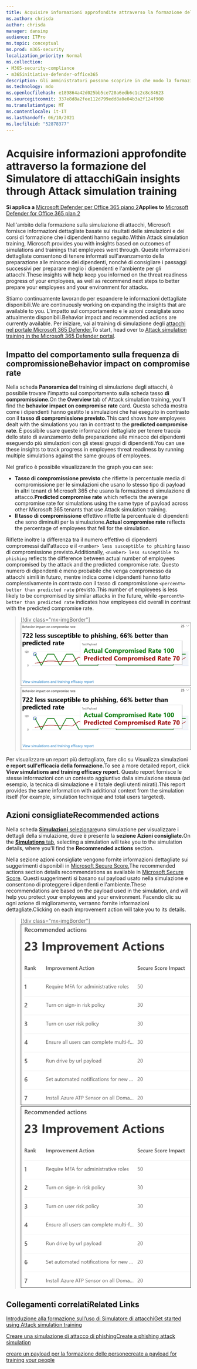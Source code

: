 ```yaml
---
title: Acquisire informazioni approfondite attraverso la formazione del Simulatore di attacchi
ms.author: chrisda
author: chrisda
manager: dansimp
audience: ITPro
ms.topic: conceptual
ms.prod: m365-security
localization_priority: Normal
ms.collection:
- M365-security-compliance
- m365initiative-defender-office365
description: Gli amministratori possono scoprire in che modo la formazione sulla simulazione di attacchi nel portale di Microsoft 365 Defender influisce sui dipendenti e può ottenere informazioni dettagliate dai risultati della simulazione e della formazione.
ms.technology: mdo
ms.openlocfilehash: e189864a42d025bb5ce720a6edb6c1c2c8c84623
ms.sourcegitcommit: 337e8d8a2fee112d799edd8a0e04b3a2f124f900
ms.translationtype: MT
ms.contentlocale: it-IT
ms.lasthandoff: 06/10/2021
ms.locfileid: "52878377"
---
```

# <a name="gain-insights-through-attack-simulation-training"></a><span data-ttu-id="b7ef3-103">Acquisire informazioni approfondite attraverso la formazione del Simulatore di attacchi</span><span class="sxs-lookup"><span data-stu-id="b7ef3-103">Gain insights through Attack simulation training</span></span>

<span data-ttu-id="b7ef3-104">**Si applica a** [Microsoft Defender per Office 365 piano 2](defender-for-office-365.md)</span><span class="sxs-lookup"><span data-stu-id="b7ef3-104">**Applies to** [Microsoft Defender for Office 365 plan 2](defender-for-office-365.md)</span></span>

<span data-ttu-id="b7ef3-105">Nell'ambito della formazione sulla simulazione di attacchi, Microsoft fornisce informazioni dettagliate basate sui risultati delle simulazioni e dei corsi di formazione che i dipendenti hanno seguito.</span><span class="sxs-lookup"><span data-stu-id="b7ef3-105">Within Attack simulation training, Microsoft provides you with insights based on outcomes of simulations and trainings that employees went through.</span></span> <span data-ttu-id="b7ef3-106">Queste informazioni dettagliate consentono di tenere informati sull'avanzamento della preparazione alle minacce dei dipendenti, nonché di consigliare i passaggi successivi per preparare meglio i dipendenti e l'ambiente per gli attacchi.</span><span class="sxs-lookup"><span data-stu-id="b7ef3-106">These insights will help keep you informed on the threat readiness progress of your employees, as well as recommend next steps to better prepare your employees and your environment for attacks.</span></span>

<span data-ttu-id="b7ef3-107">Stiamo continuamente lavorando per espandere le informazioni dettagliate disponibili.</span><span class="sxs-lookup"><span data-stu-id="b7ef3-107">We are continuously working on expanding the insights that are available to you.</span></span> <span data-ttu-id="b7ef3-108">L'impatto sul comportamento e le azioni consigliate sono attualmente disponibili.</span><span class="sxs-lookup"><span data-stu-id="b7ef3-108">Behavior impact and recommended actions are currently available.</span></span> <span data-ttu-id="b7ef3-109">Per iniziare, vai al training di simulazione degli [attacchi nel portale Microsoft 365 Defender.](https://security.microsoft.com/attacksimulator?viewid=overview)</span><span class="sxs-lookup"><span data-stu-id="b7ef3-109">To start, head over to [Attack simulation training in the Microsoft 365 Defender portal](https://security.microsoft.com/attacksimulator?viewid=overview).</span></span>

## <a name="behavior-impact-on-compromise-rate"></a><span data-ttu-id="b7ef3-110">Impatto del comportamento sulla frequenza di compromissione</span><span class="sxs-lookup"><span data-stu-id="b7ef3-110">Behavior impact on compromise rate</span></span>

<span data-ttu-id="b7ef3-111">Nella scheda **Panoramica del** training di simulazione degli attacchi, è possibile trovare l'impatto sul comportamento sulla scheda tasso **di compromissione.**</span><span class="sxs-lookup"><span data-stu-id="b7ef3-111">On the **Overview** tab of Attack simulation training, you'll find the **behavior impact on compromise rate** card.</span></span> <span data-ttu-id="b7ef3-112">Questa scheda mostra come i dipendenti hanno gestito le simulazioni che hai eseguito in contrasto con il **tasso di compromissione previsto.**</span><span class="sxs-lookup"><span data-stu-id="b7ef3-112">This card shows how employees dealt with the simulations you ran in contrast to the **predicted compromise rate**.</span></span> <span data-ttu-id="b7ef3-113">È possibile usare queste informazioni dettagliate per tenere traccia dello stato di avanzamento della preparazione alle minacce dei dipendenti eseguendo più simulazioni con gli stessi gruppi di dipendenti.</span><span class="sxs-lookup"><span data-stu-id="b7ef3-113">You can use these insights to track progress in employees threat readiness by running multiple simulations against the same groups of employees.</span></span>

<span data-ttu-id="b7ef3-114">Nel grafico è possibile visualizzare:</span><span class="sxs-lookup"><span data-stu-id="b7ef3-114">In the graph you can see:</span></span>

- <span data-ttu-id="b7ef3-115">**Tasso di compromissione previsto** che riflette la percentuale media di compromissione per le simulazioni che usano lo stesso tipo di payload in altri tenant di Microsoft 365 che usano la formazione di simulazione di attacco.</span><span class="sxs-lookup"><span data-stu-id="b7ef3-115">**Predicted compromise rate** which reflects the average compromise rate for simulations using the same type of payload across other Microsoft 365 tenants that use Attack simulation training.</span></span>
- <span data-ttu-id="b7ef3-116">**Il tasso di compromissione** effettivo riflette la percentuale di dipendenti che sono diminuiti per la simulazione.</span><span class="sxs-lookup"><span data-stu-id="b7ef3-116">**Actual compromise rate** reflects the percentage of employees that fell for the simulation.</span></span>

<span data-ttu-id="b7ef3-117">Riflette inoltre la differenza tra il numero effettivo di dipendenti compromessi dall'attacco e il `<number> less susceptible to phishing` tasso di compromissione previsto.</span><span class="sxs-lookup"><span data-stu-id="b7ef3-117">Additionally, `<number> less susceptible to phishing` reflects the difference between actual number of employees compromised by the attack and the predicted compromise rate.</span></span> <span data-ttu-id="b7ef3-118">Questo numero di dipendenti è meno probabile che venga compromesso da attacchi simili in futuro, mentre indica come i dipendenti hanno fatto complessivamente in contrasto con il tasso di compromissione `<percent%> better than predicted rate` previsto.</span><span class="sxs-lookup"><span data-stu-id="b7ef3-118">This number of employees is less likely to be compromised by similar attacks in the future, while `<percent%> better than predicted rate` indicates how employees did overall in contrast with the predicted compromise rate.</span></span>

> [!div class="mx-imgBorder"]
> <span data-ttu-id="b7ef3-119">![Panoramica del training della scheda impatto sul comportamento nella simulazione di attacco](../../media/attack-sim-preview-behavior-impact-card.png)</span><span class="sxs-lookup"><span data-stu-id="b7ef3-119">![Behavior impact card on Attack simulation training overview](../../media/attack-sim-preview-behavior-impact-card.png)</span></span>

<span data-ttu-id="b7ef3-120">Per visualizzare un report più dettagliato, fare clic su Visualizza simulazioni **e report sull'efficacia della formazione.**</span><span class="sxs-lookup"><span data-stu-id="b7ef3-120">To see a more detailed report, click **View simulations and training efficacy report**.</span></span> <span data-ttu-id="b7ef3-121">Questo report fornisce le stesse informazioni con un contesto aggiuntivo dalla simulazione stessa (ad esempio, la tecnica di simulazione e il totale degli utenti mirati).</span><span class="sxs-lookup"><span data-stu-id="b7ef3-121">This report provides the same information with additional context from the simulation itself (for example, simulation technique and total users targeted).</span></span>

## <a name="recommended-actions"></a><span data-ttu-id="b7ef3-122">Azioni consigliate</span><span class="sxs-lookup"><span data-stu-id="b7ef3-122">Recommended actions</span></span>

<span data-ttu-id="b7ef3-123">Nella scheda [ **Simulazioni** selezionare](https://security.microsoft.com/attacksimulator?viewid=simulations)una simulazione per visualizzare i dettagli della simulazione, dove è presente la **sezione Azioni consigliate.**</span><span class="sxs-lookup"><span data-stu-id="b7ef3-123">On the [**Simulations** tab](https://security.microsoft.com/attacksimulator?viewid=simulations), selecting a simulation will take you to the simulation details, where you'll find the **Recommended actions** section.</span></span>

<span data-ttu-id="b7ef3-124">Nella sezione azioni consigliate vengono fornite informazioni dettagliate sui suggerimenti disponibili in [Microsoft Secure Score.](../defender/microsoft-secure-score.md)</span><span class="sxs-lookup"><span data-stu-id="b7ef3-124">The recommended actions section details recommendations as available in [Microsoft Secure Score](../defender/microsoft-secure-score.md).</span></span> <span data-ttu-id="b7ef3-125">Questi suggerimenti si basano sul payload usato nella simulazione e consentono di proteggere i dipendenti e l'ambiente.</span><span class="sxs-lookup"><span data-stu-id="b7ef3-125">These recommendations are based on the payload used in the simulation, and will help you protect your employees and your environment.</span></span> <span data-ttu-id="b7ef3-126">Facendo clic su ogni azione di miglioramento, verranno fornite informazioni dettagliate.</span><span class="sxs-lookup"><span data-stu-id="b7ef3-126">Clicking on each improvement action will take you to its details.</span></span>

> [!div class="mx-imgBorder"]
> <span data-ttu-id="b7ef3-127">![Sezione Azioni consigliate sul training di simulazione degli attacchi](../../media/attack-sim-preview-recommended-actions.png)</span><span class="sxs-lookup"><span data-stu-id="b7ef3-127">![Recommendation actions section on Attack simulation training](../../media/attack-sim-preview-recommended-actions.png)</span></span>

## <a name="related-links"></a><span data-ttu-id="b7ef3-128">Collegamenti correlati</span><span class="sxs-lookup"><span data-stu-id="b7ef3-128">Related Links</span></span>

[<span data-ttu-id="b7ef3-129">Introduzione alla formazione sull’uso di Simulatore di attacchi</span><span class="sxs-lookup"><span data-stu-id="b7ef3-129">Get started using Attack simulation training</span></span>](attack-simulation-training-get-started.md)

[<span data-ttu-id="b7ef3-130">Creare una simulazione di attacco di phishing</span><span class="sxs-lookup"><span data-stu-id="b7ef3-130">Create a phishing attack simulation</span></span>](attack-simulation-training.md)

[<span data-ttu-id="b7ef3-131">creare un payload per la formazione delle persone</span><span class="sxs-lookup"><span data-stu-id="b7ef3-131">create a payload for training your people</span></span>](attack-simulation-training-payloads.md)
